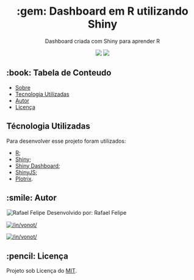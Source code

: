 <h1 align="center" id="sobre">:gem: Dashboard em R utilizando Shiny</h1>

<p align="center">Dashboard criada com Shiny para aprender R</p>
<p align="center">
<img src="https://img.shields.io/static/v1?label=R&message=Shiny&color=276DC3&style=flat&logo=r"/>
<img src="https://img.shields.io/static/v1?label=JavaScript&message=ShinyJS&color=F7DF1E&style=flat&logo=javascript"/>
</p>

<h2 id="tabela-conteudo">:book: Tabela de Conteudo</h2>
<ul>
  <li><a href="#sobre">Sobre</a></li>
  <li><a href="#tecnologia">Tecnologia Utilizadas</a></li>
   <li><a href="#autor">Autor</a></li>
   <li><a href="#licenca">Licença</a></li>
  </ul>
  
<h2 id="tecnologia">Técnologia Utilizadas</h2>
Para desenvolver esse projeto foram utilizados:
<ul>
  <li><a href="https://www.r-project.org/" target="_blank">R</a>;</li>
  <li><a href="https://shiny.rstudio.com/" target="_blank">Shiny</a>;</li>
  <li><a href="http://rstudio.github.io/shinydashboard/" target="_blank">Shiny Dashboard</a>;</li>
  <li><a href="https://deanattali.com/shinyjs/" target="_blank">ShinyJS</a>;</li>
  <li><a href="https://cran.r-project.org/package=plotrix" target="_blank">Plotrix</a>.</li>
 </ul>
<h2 id="autor"> :smile: Autor</h2>

<img src="https://instagram.fppy3-1.fna.fbcdn.net/v/t51.2885-19/s150x150/149724174_2695913317376444_3861854001040352009_n.jpg?_nc_ht=instagram.fppy3-1.fna.fbcdn.net&_nc_ohc=UVDjhY42qtoAX8fYfqT&tp=1&oh=f58e0d372edfa11d100f01b0940c8213&oe=60569FBA" alt="Rafael Felipe" title="Rafael Felipe" style='border: 1px solid white;'>
Desenvolvido por: Rafael Felipe

<a href='https://www.linkedin.com/in/vonot/'><img src="https://img.shields.io/static/v1?label=LinkedIn&message=/in/vonot&color=0A66C2&style=flat&logo=linkedin" title="/in/vonot/"/></a>

<a href='https://www.instagram.com/vonot16/'><img src="https://img.shields.io/static/v1?label=Instagram&message=@vonot16&color=E4405F&style=flat&logo=instagram" title="/in/vonot/"/></a>


<h2 id="licenca"> :pencil: Licença</h2>
<p>Projeto sob Licença do <a href="https://github.com/vonot/R-Shiny-Dashboard/blob/master/LICENSE">MIT</a>.</p>
